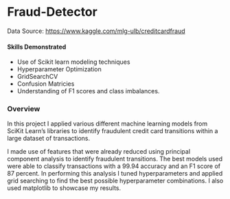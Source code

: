 # Fraud-Detector

Data Source:  https://www.kaggle.com/mlg-ulb/creditcardfraud

#### Skills Demonstrated

- Use of Scikit learn modeling techniques
- Hyperparameter Optimization
- GridSearchCV
- Confusion Matricies
- Understanding of F1 scores and class imbalances.

### Overview

In this project I applied various different machine learning models from SciKit Learn’s libraries to identify fraudulent credit card transitions within a large dataset of transactions. 

I made use of features that were already reduced using principal component analysis to identify fraudulent transitions. The best models used were able to classify transactions with a 99.94 accuracy and an F1 score of 87 percent. In performing this analysis I tuned hyperparameters and applied grid searching to find the best possible hyperparameter combinations. I also used matplotlib to showcase my results. 
